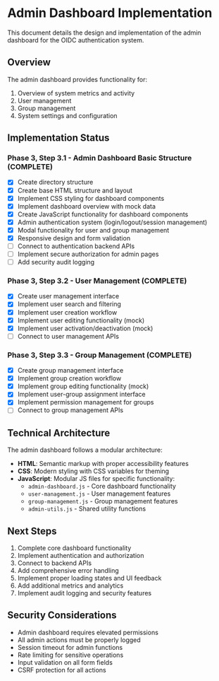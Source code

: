 # Admin Dashboard Implementation

This document details the design and implementation of the admin dashboard for the OIDC authentication system.

## Overview

The admin dashboard provides functionality for:

1. Overview of system metrics and activity
2. User management
3. Group management
4. System settings and configuration

## Implementation Status

### Phase 3, Step 3.1 - Admin Dashboard Basic Structure (COMPLETE)

- [x] Create directory structure
- [x] Create base HTML structure and layout
- [x] Implement CSS styling for dashboard components
- [x] Implement dashboard overview with mock data
- [x] Create JavaScript functionality for dashboard components
- [x] Admin authentication system (login/logout/session management)
- [x] Modal functionality for user and group management
- [x] Responsive design and form validation
- [ ] Connect to authentication backend APIs
- [ ] Implement secure authorization for admin pages
- [ ] Add security audit logging

### Phase 3, Step 3.2 - User Management (COMPLETE)

- [x] Create user management interface
- [x] Implement user search and filtering
- [x] Implement user creation workflow
- [x] Implement user editing functionality (mock)
- [x] Implement user activation/deactivation (mock)
- [ ] Connect to user management APIs

### Phase 3, Step 3.3 - Group Management (COMPLETE)

- [x] Create group management interface
- [x] Implement group creation workflow
- [x] Implement group editing functionality (mock)
- [x] Implement user-group assignment interface
- [x] Implement permission management for groups
- [ ] Connect to group management APIs

## Technical Architecture

The admin dashboard follows a modular architecture:

- **HTML**: Semantic markup with proper accessibility features
- **CSS**: Modern styling with CSS variables for theming
- **JavaScript**: Modular JS files for specific functionality:
  - `admin-dashboard.js` - Core dashboard functionality
  - `user-management.js` - User management features
  - `group-management.js` - Group management features
  - `admin-utils.js` - Shared utility functions

## Next Steps

1. Complete core dashboard functionality
2. Implement authentication and authorization
3. Connect to backend APIs
4. Add comprehensive error handling
5. Implement proper loading states and UI feedback
6. Add additional metrics and analytics
7. Implement audit logging and security features

## Security Considerations

- Admin dashboard requires elevated permissions
- All admin actions must be properly logged
- Session timeout for admin functions
- Rate limiting for sensitive operations
- Input validation on all form fields
- CSRF protection for all actions
